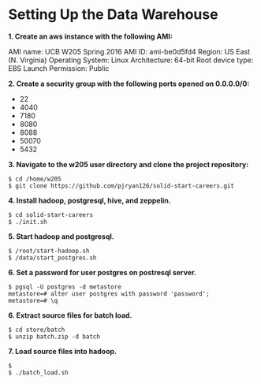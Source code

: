 # Setting Up the Data Warehouse

**1. Create an aws instance with the following AMI:**

AMI name:           UCB W205 Spring 2016
AMI ID:             ami-be0d5fd4
Region:             US East (N. Virginia)
Operating System:   Linux
Architecture:       64-bit
Root device type:   EBS
Launch Permission:  Public

**2. Create a security group with the following ports opened on 0.0.0.0/0:**
+ 22
+ 4040
+ 7180
+ 8080
+ 8088
+ 50070
+ 5432

**3. Navigate to the w205 user directory and clone the project repository:**

```
$ cd /home/w205
$ git clone https://github.com/pjryan126/solid-start-careers.git
```

**4. Install hadoop, postgresql, hive, and zeppelin.**

```
$ cd solid-start-careers
$ ./init.sh
```

**5. Start hadoop and postgresql.**

```
$ /root/start-hadoop.sh
$ /data/start_postgres.sh
```

**6. Set a password for user postgres on postresql server.**

```
$ pgsql -U postgres -d metastore
metastore=# alter user postgres with password 'password';
metastore=# \q
```

**6. Extract source files for batch load.**

```
$ cd store/batch
$ unzip batch.zip -d batch
```

**7. Load source files into hadoop.**

```
$ 
$ ./batch_load.sh
```
